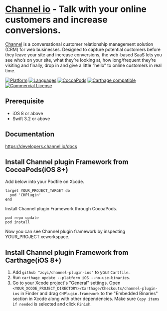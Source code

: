 # [Channel io](https://www.channel.io) - Talk with your online customers and increase conversions.
[Channel](https://www.channel.io) is a conversational customer relationship management solution (CRM) for web businesses. Designed to capture potential customers before they leave your site and increase conversions, the web-based SaaS lets you see who’s on your site, what they’re looking at, how long/frequent they’re visiting and finally, drop in and give a little “hello” to online customers in real time.

[![Platform](https://img.shields.io/badge/platform-iOS-orange.svg)](https://cocoapods.org/pods/CHPlugin)
[![Languages](https://img.shields.io/badge/language-Objective--C%20%7C%20Swift-orange.svg)](https://github.com/zoyi/channel-plugin-ios)
[![CocoaPods](https://img.shields.io/cocoapods/v/CHPlugin.svg)](https://cocoapods.org/pods/CHPlugin) 
[![Carthage compatible](https://img.shields.io/badge/Carthage-compatible-4BC51D.svg?style=flat)](https://github.com/Carthage/Carthage)
[![Commercial License](https://img.shields.io/badge/license-Commercial-brightgreen.svg)](https://github.com/zoyi/channel-plugin-ios/blob/master/LICENSE)

## Prerequisite

* iOS 8 or above 
* Swift 3.2 or above 

## Documentation

https://developers.channel.io/docs

## Install Channel plugin Framework from CocoaPods(iOS 8+)

Add below into your Podfile on Xcode.

```
target YOUR_PROJECT_TARGET do
  pod 'CHPlugin'
end
```

Install Channel plugin Framework through CocoaPods.

```
pod repo update
pod install
```

Now you can see Channel plugin framework by inspecting YOUR_PROJECT.xcworkspace.

## Install Channel plugin Framework from Carthage(iOS 8+)

1. Add `github "zoyi/channel-plugin-ios"` to your `Cartfile`.
2. Run `carthage update --platform iOS --no-use-binaries`.
3. Go to your Xcode project's "General" settings. Open `<YOUR_XCODE_PROJECT_DIRECTORY>/Carthage/Checkouts/channel-plugin-ios` in Finder and drag `CHPlugin.framework` to the "Embedded Binaries" section in Xcode along with other dependencies. Make sure `Copy items if needed` is selected and click `Finish`.


